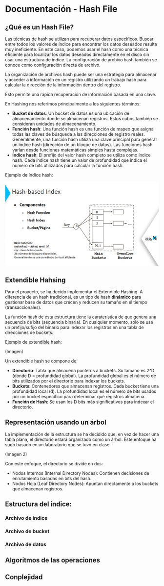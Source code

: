 # Documentación - Hash File
## ¿Qué es un Hash File?
Las técnicas de hash se utilizan para recuperar datos específicos. Buscar entre todos los valores de índice para encontrar los datos deseados resulta muy ineficiente. En este caso, podemos usar el hash como una técnica eficiente para localizar los datos deseados directamente en el disco sin usar una estructura de índice.
La configuración de archivo hash también se conoce como configuración directa de archivo.

La organización de archivos hash puede ser una estrategia para almacenar y acceder a información en un registro utilizando un trabajo hash para calcular la dirección de la información dentro del registro.

Esto permite una rápida recuperación de información basada en una clave.

En Hashing nos referimos principalmente a los siguientes términos:

- **Bucket de datos**: Un bucket de datos es una ubicación de almacenamiento donde se almacenan registros. Estos cubos también se consideran unidades de almacenamiento.
- **Función hash**: Una función hash es una función de mapeo que asigna todas las claves de búsqueda a las direcciones de registro reales. Generalmente, una función hash utiliza una clave principal para generar un índice hash (dirección de un bloque de datos). Las funciones hash varían desde funciones matemáticas simples hasta complejas.
- **Índice hash**: El prefijo del valor hash completo se utiliza como índice hash. Cada índice hash tiene un valor de profundidad que indica el número de bits utilizados para calcular la función hash.

Ejemplo de índice hash:

![Imagen_hash](/images/hash1.png)

## Extendible Hahsing
Para el proyecto, se ha decido implementar el Extendible Hashing. A diferencia de un hash tradicional, es un tipo de hash **dinámico** para gestionar base de datos que crecen y reducen su tamaño en el tiempo (transaccionales).

La función hash de esta estructura tiene la caraterística de que genera una secuencia de bits (secuencia binaria). En cualquier momento, solo se usa un prefijo/sufijo del binario para indexar los registros en una tabla de direcciones de buckets.

Ejemplo de extendible hash:

(Imagen)

Un extendible hash se compone de:
- **Directorio**: Tabla que almacena punteros a buckets. Su tamaño es 2^D (donde D = profundidad global). La profundidad global es el número de bits utilizados por el directorio para indexar los buckets.
- **Buckets**: Contenedores que almacenan registros. Cada bucket tiene una profundidad local (d). La profundidad local es el número de bits usados por un bucket específico para determinar qué registros almacena.
- **Función de Hash**: Se usan los D bits más significativos para indexar el directorio.


## Representación usando un árbol
La implementación de la estructura se ha decidido que, en vez de hacer una tabla plana, el directorio estará organizado como un árbol. Este enfoque ha sudo basado en un laboratorio que se tuvo en clase. 

(Imagen 2)

Con este enfoque, el directorio se divide en dos:
- Nodos Internos (Internal Directory Nodes): Contienen decisiones de enrutamiento basadas en bits del hash.
- Nodos Hoja (Leaf Directory Nodes): Apuntan directamente a los buckets que almacenan registros.


## Estructura del índice:

### Archivo de índice
### Archivo de bucket 
### Archivo de datos

## Algoritmos de las operaciones

## Conplejidad


